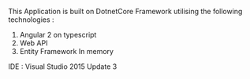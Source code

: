 This Application is built on DotnetCore Framework utilising the following technologies :

1. Angular 2 on typescript
2. Web API
3. Entity Framework In memory


IDE : Visual Studio 2015 Update 3
